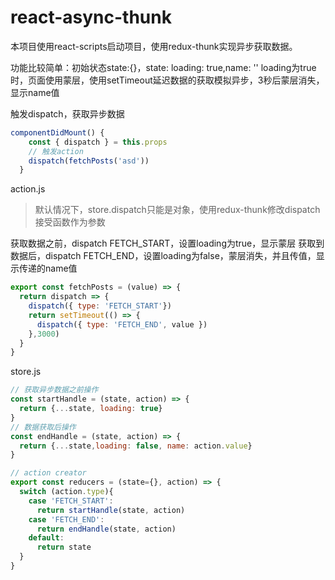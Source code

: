 # react-async-thunk

本项目使用react-scripts启动项目，使用redux-thunk实现异步获取数据。

功能比较简单：初始状态state:{}，state: loading: true,name: ''
loading为true时，页面使用蒙层，使用setTimeout延迟数据的获取模拟异步，3秒后蒙层消失，显示name值

触发dispatch，获取异步数据
```js
componentDidMount() {
    const { dispatch } = this.props
    // 触发action
    dispatch(fetchPosts('asd'))
  }
```
action.js

> 默认情况下，store.dispatch只能是对象，使用redux-thunk修改dispatch接受函数作为参数

获取数据之前，dispatch FETCH_START，设置loading为true，显示蒙层
获取到数据后，dispatch FETCH_END，设置loading为false，蒙层消失，并且传值，显示传递的name值
```js
export const fetchPosts = (value) => {
  return dispatch => {
    dispatch({ type: 'FETCH_START'})
    return setTimeout(() => {
      dispatch({ type: 'FETCH_END', value })
    },3000)
  }
}

```
store.js
```js
// 获取异步数据之前操作
const startHandle = (state, action) => {
  return {...state, loading: true}
}
// 数据获取后操作
const endHandle = (state, action) => {
  return {...state,loading: false, name: action.value}
}

// action creator
export const reducers = (state={}, action) => {
  switch (action.type){
    case 'FETCH_START':
      return startHandle(state, action)
    case 'FETCH_END':
      return endHandle(state, action)
    default: 
      return state
  }
}
```



